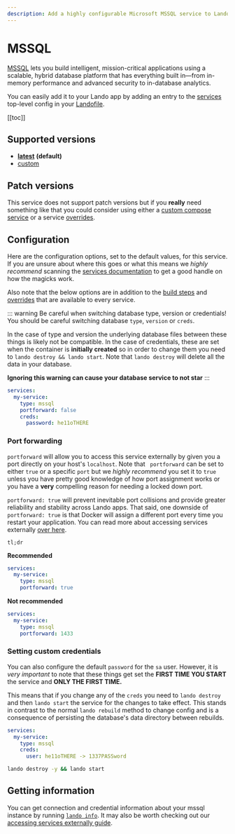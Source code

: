 ```yaml
---
description: Add a highly configurable Microsoft MSSQL service to Lando for local development with all the power of Docker and Docker Compose.
---
```


# MSSQL

[MSSQL](https://www.microsoft.com/en-us/sql-server/sql-server-2016) lets you build intelligent, mission-critical applications using a scalable, hybrid database platform that has everything built in—from in-memory performance and advanced security to in-database analytics.

You can easily add it to your Lando app by adding an entry to the [services](./../config/services.md) top-level config in your [Landofile](./../config/lando.md).

[[toc]]

## Supported versions

*   **[latest](https://hub.docker.com/r/microsoft/mssql-server-linux)** **(default)**
*   [custom](./../config/services.md#advanced)

## Patch versions

This service does not support patch versions but if you **really** need something like that you could consider using either a [custom compose service](./compose.md) or a service [overrides](./../config/services.md#overrides).

## Configuration

Here are the configuration options, set to the default values, for this service. If you are unsure about where this goes or what this means we *highly recommend* scanning the [services documentation](./../config/services.md) to get a good handle on how the magicks work.

Also note that the below options are in addition to the [build steps](./../config/services.md#build-steps) and [overrides](./../config/services.md#overrides) that are available to every service.

::: warning Be careful when switching database type, version or credentials!
You should be careful switching database `type`, `version` or `creds`.

In the case of type and version the underlying database files between these things is likely not be compatible. In the case of credentials, these are set when the container is **initially created** so in order to change them you need to `lando destroy && lando start`. Note that `lando destroy` will delete all the data in your database.


**Ignoring this warning can cause your database service to not star**
:::

```yaml
services:
  my-service:
    type: mssql
    portforward: false
    creds:
      password: he11oTHERE
```

### Port forwarding

`portforward` will allow you to access this service externally by given you a port directly on your host's `localhost`. Note that ` portforward` can be set to either `true` or a specific `port` but we *highly recommend* you set it to `true` unless you have pretty good knowledge of how port assignment works or you have a **very** compelling reason for needing a locked down port.

`portforward: true` will prevent inevitable port collisions and provide greater reliability and stability across Lando apps. That said, one downside of `portforward: true` is that Docker will assign a different port every time you restart your application. You can read more about accessing services externally [over here](./../guides/external-access.md).

`tl;dr`

**Recommended**

```yaml
services:
  my-service:
    type: mssql
    portforward: true
```

**Not recommended**

```yaml
services:
  my-service:
    type: mssql
    portforward: 1433
```

### Setting custom credentials

You can also configure the default `password` for the `sa` user. However, it is *very important* to note that these things get set the **FIRST TIME YOU START** the service and **ONLY THE FIRST TIME.**

This means that if you change any of the `creds` you need to `lando destroy` and then `lando start` the service for the changes to take effect. This stands in contrast to the normal `lando rebuild` method to change config and is a consequence of persisting the database's data directory between rebuilds.

```yaml
services:
  my-service:
    type: mssql
    creds:
      user: he11oTHERE -> 1337PASSword
```

```bash
lando destroy -y && lando start
```

## Getting information

You can get connection and credential information about your mssql instance by running [`lando info`](./../cli/info.md). It may also be worth checking out our [accessing services externally guide](./../guides/external-access.md).

<RelatedGuides tag="Databases"/>
